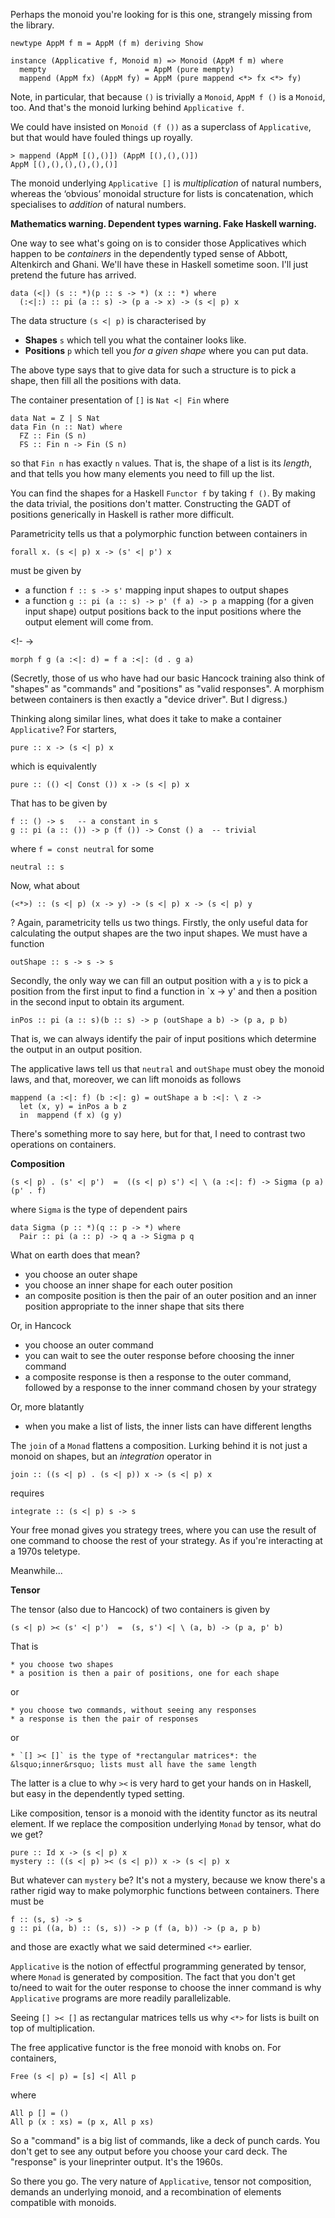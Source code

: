 Perhaps the monoid you're looking for is this one, strangely missing from the library.

    newtype AppM f m = AppM (f m) deriving Show

    instance (Applicative f, Monoid m) => Monoid (AppM f m) where
      mempty                      = AppM (pure mempty)
      mappend (AppM fx) (AppM fy) = AppM (pure mappend <*> fx <*> fy)

Note, in particular, that because `()` is trivially a `Monoid`, `AppM f ()` is a `Monoid`, too. And that's the monoid lurking behind `Applicative f`.

We could have insisted on `Monoid (f ())` as a superclass of `Applicative`, but that would have fouled things up royally.

    > mappend (AppM [(),()]) (AppM [(),(),()])
    AppM [(),(),(),(),(),()]

The monoid underlying `Applicative []` is *multiplication* of natural numbers, whereas the &lsquo;obvious&rsquo; monoidal structure for lists is concatenation, which specialises to *addition* of natural numbers.

**Mathematics warning. Dependent types warning. Fake Haskell warning.**

One way to see what's going on is to consider those Applicatives which happen to be *containers* in the dependently typed sense of Abbott, Altenkirch and Ghani. We'll have these in Haskell sometime soon. I'll just pretend the future has arrived.

    data (<|) (s :: *)(p :: s -> *) (x :: *) where
      (:<|:) :: pi (a :: s) -> (p a -> x) -> (s <| p) x

The data structure `(s <| p)` is characterised by

  * **Shapes** `s` which tell you what the container looks like.
  * **Positions** `p` which tell you *for a given shape* where you can put data.

The above type says that to give data for such a structure is to pick a shape, then fill all the positions with data.

The container presentation of `[]` is `Nat <| Fin` where

    data Nat = Z | S Nat
    data Fin (n :: Nat) where
      FZ :: Fin (S n)
      FS :: Fin n -> Fin (S n)

so that `Fin n` has exactly `n` values. That is, the shape of a list is its *length*, and that tells you how many elements you need to fill up the list.

You can find the shapes for a Haskell `Functor f` by taking `f ()`. By making the data trivial, the positions don't matter. Constructing the GADT of positions generically in Haskell is rather more difficult. 

Parametricity tells us that a polymorphic function between containers in

    forall x. (s <| p) x -> (s' <| p') x

must be given by

  * a function `f :: s -> s'` mapping input shapes to output shapes
  * a function `g :: pi (a :: s) -> p' (f a) -> p a` mapping (for a given input shape) output positions back to the input positions where the output element will come from.

<!- ->

    morph f g (a :<|: d) = f a :<|: (d . g a)

(Secretly, those of us who have had our basic Hancock training also think of "shapes" as "commands" and "positions" as "valid responses". A morphism between containers is then exactly a "device driver". But I digress.)

Thinking along similar lines, what does it take to make a container `Applicative`? For starters,

    pure :: x -> (s <| p) x

which is equivalently

    pure :: (() <| Const ()) x -> (s <| p) x

That has to be given by

    f :: () -> s   -- a constant in s
    g :: pi (a :: ()) -> p (f ()) -> Const () a  -- trivial

where `f = const neutral` for some

    neutral :: s

Now, what about

    (<*>) :: (s <| p) (x -> y) -> (s <| p) x -> (s <| p) y

? Again, parametricity tells us two things. Firstly, the only useful data for calculating the output shapes are the two input shapes. We must have a function

    outShape :: s -> s -> s

Secondly, the only way we can fill an output position with a `y` is to pick a position from the first input to find a function in `x -> y' and then a position in the second input to obtain its argument.

    inPos :: pi (a :: s)(b :: s) -> p (outShape a b) -> (p a, p b)

That is, we can always identify the pair of input positions which determine the output in an output position.

The applicative laws tell us that `neutral` and `outShape` must obey the monoid laws, and that, moreover, we can lift monoids as follows

    mappend (a :<|: f) (b :<|: g) = outShape a b :<|: \ z ->
      let (x, y) = inPos a b z
      in  mappend (f x) (g y)

There's something more to say here, but for that, I need to contrast two operations on containers.

**Composition**

    (s <| p) . (s' <| p')  =  ((s <| p) s') <| \ (a :<|: f) -> Sigma (p a) (p' . f)

where `Sigma` is the type of dependent pairs

    data Sigma (p :: *)(q :: p -> *) where
      Pair :: pi (a :: p) -> q a -> Sigma p q

What on earth does that mean?

  * you choose an outer shape
  * you choose an inner shape for each outer position
  * an composite position is then the pair of an outer position and an inner position appropriate to the inner shape that sits there

Or, in Hancock

  * you choose an outer command
  * you can wait to see the outer response before choosing the inner command
  * a composite response is then a response to the outer command, followed by a response to the inner command chosen by your strategy

Or, more blatantly

  * when you make a list of lists, the inner lists can have different lengths

The `join` of a `Monad` flattens a composition. Lurking behind it is not just a monoid on shapes, but an *integration* operator in

    join :: ((s <| p) . (s <| p)) x -> (s <| p) x

requires

    integrate :: (s <| p) s -> s

Your free monad gives you strategy trees, where you can use the result of one command to choose the rest of your strategy. As if you're interacting at a 1970s teletype.

Meanwhile...

**Tensor**

The tensor (also due to Hancock) of two containers is given by

    (s <| p) >< (s' <| p')  =  (s, s') <| \ (a, b) -> (p a, p' b)

That is

    * you choose two shapes
    * a position is then a pair of positions, one for each shape

or

    * you choose two commands, without seeing any responses
    * a response is then the pair of responses

or

    * `[] >< []` is the type of *rectangular matrices*: the &lsquo;inner&rsquo; lists must all have the same length

The latter is a clue to why `><` is very hard to get your hands on in Haskell, but easy in the dependently typed setting.

Like composition, tensor is a monoid with the identity functor as its neutral element. If we replace the composition underlying `Monad` by tensor, what do we get?

    pure :: Id x -> (s <| p) x
    mystery :: ((s <| p) >< (s <| p)) x -> (s <| p) x

But whatever can `mystery` be? It's not a mystery, because we know there's a rather rigid way to make polymorphic functions between containers. There must be

    f :: (s, s) -> s
    g :: pi ((a, b) :: (s, s)) -> p (f (a, b)) -> (p a, p b)

and those are exactly what we said determined `<*>` earlier.

`Applicative` is the notion of effectful programming generated by tensor, where `Monad` is generated by composition. The fact that you don't get to/need to wait for the outer response to choose the inner command is why `Applicative` programs are more readily parallelizable.

Seeing `[] >< []` as rectangular matrices tells us why `<*>` for lists is built on top of multiplication.

The free applicative functor is the free monoid with knobs on. For containers,

    Free (s <| p) = [s] <| All p

where

    All p [] = ()
    All p (x : xs) = (p x, All p xs)

So a "command" is a big list of commands, like a deck of punch cards. You don't get to see any output before you choose your card deck. The "response" is your lineprinter output. It's the 1960s.

So there you go. The very nature of `Applicative`, tensor not composition, demands an underlying monoid, and a recombination of elements compatible with monoids.
